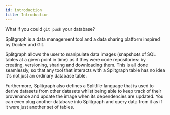 ```yaml
---
id: introduction
title: Introduction
---
```


What if you could `git push` your database?

Splitgraph is a data management tool and a data sharing platform inspired by Docker and Git.

Splitgraph allows the user to manipulate data images (snapshots of SQL tables at a given point in time) as if they
were code repositories: by creating, versioning, sharing and downloading them. This is all done seamlessly, so that
any tool that interacts with a Splitgraph table has no idea it's not just an ordinary database table.

Furthermore, Splitgraph also defines a Splitfile language that is used to derive datasets from other datasets whilst
being able to keep track of their provenance and update the image when its dependencies are updated. You can even
plug another database into Splitgraph and query data from it as if it were just another set of tables.


